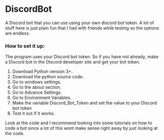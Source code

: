 # DiscordBot
A Discord bot that you can use using your own discord bot token. A lot of stuff here is just plain fun that I had with friends while testing so the options are endless.

<h3>How to set it up:</h3>
The program uses your Discord bot token. So if you have not already, make a Discord bot in the Discord developer site and get your bot token.

1) Download Python version 3+.
2) Download the python source code.
3) Go to windows settings.
4) Go to the about section.
5) Go to Advance Settings.
6) Go to Environment Variables.
7) Make the variable Discord_Bot_Token and set the value to your Discord bot token
8) Test it out if it works.

Look at the code and I recommend looking into some tutorials on how to code a bot since a lot of this wont make sense right away by just looking at the code.